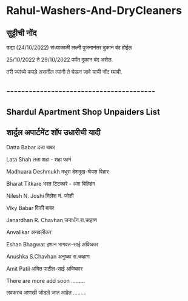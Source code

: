 # Rahul-Washers-And-DryCleaners


## सुट्टीची नोंद 

 उद्या (24/10/2022) संध्याकाळी लक्ष्मी पुजनानंतर दुकान बंद होईल

 25/10/2022 ते 29/10/2022 पर्यंत दुकान बंद असेल.

 तरी ज्यांच्ये कपड़े असतील त्यांनी ते घेऊन जावे याची नोंद घ्यावी.


## ----------------------------------------


## **Shardul Apartment Shop Unpaiders List**

## **शार्दुल अपार्टमेंट शॉप उधारीची यादी**

Datta Babar दत्ता बाबर

Lata Shah लता शहा - शहा फार्म

Madhuara Deshmukh मधुरा देशमुख-श्रेयश विहार

Bharat Titkare भरत टिटकारे - अंश बिल्डिंग

Nilesh N. Joshi निलेश नं. जोशी

Viky Babar विकी बाबर

Janardhan R. Chavhan जनार्धन.रा.चव्हाण

Anvalikar अनवलीकर

Eshan Bhagwat इशान भागवत-साई अविष्कार

Anushka S.Chavhan अनुष्का स.चव्हाण

Amit Patil अमित पाटील-साई अविष्कार

There are more add soon .........

लवकरच आणखी जोडले जात आहेत .........





